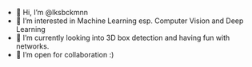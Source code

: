 - 👋 Hi, I’m @lksbckmnn
- 👀 I’m interested in Machine Learning esp. Computer Vision and Deep Learning
- 🌱 I’m currently looking into 3D box detection and having fun with networks.
- 💞️ I’m open for collaboration :)

<!---
lksbckmnn/lksbckmnn is a ✨ special ✨ repository because its `README.md` (this file) appears on your GitHub profile.
You can click the Preview link to take a look at your changes.
- 📫 How to reach me ...
--->
